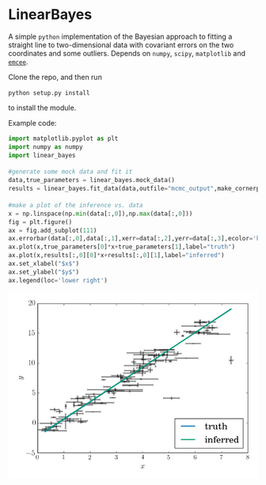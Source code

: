 # LinearBayes

A simple `python` implementation of the Bayesian approach to fitting a straight 
line to two-dimensional data with covariant errors on the two coordinates and some outliers. 
Depends on `numpy`, `scipy`, `matplotlib` and [`emcee`](https://github.com/dfm/emcee).

Clone the repo, and then run

`python setup.py install`

to install the module.

Example code:

```python
import matplotlib.pyplot as plt
import numpy as numpy
import linear_bayes

#generate some mock data and fit it
data,true_parameters = linear_bayes.mock_data()
results = linear_bayes.fit_data(data,outfile="mcmc_output",make_cornerplot=False) 

#make a plot of the inference vs. data
x = np.linspace(np.min(data[:,0]),np.max(data[:,0]))
fig = plt.figure()
ax = fig.add_subplot(111)
ax.errorbar(data[:,0],data[:,1],xerr=data[:,2],yerr=data[:,3],ecolor='k',fmt='none',alpha=0.5)
ax.plot(x,true_parameters[0]*x+true_parameters[1],label="truth")
ax.plot(x,results[:,0][0]*x+results[:,0][1],label="inferred")
ax.set_xlabel("$x$")
ax.set_ylabel("$y$")
ax.legend(loc='lower right')
```

![Alt text](example.png?raw=true)